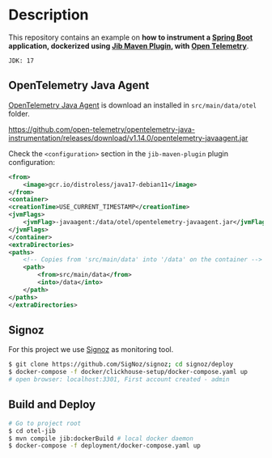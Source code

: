 # Description

This repository contains an example on **how to instrument a [Spring Boot](https://spring.io/projects/spring-boot) application, dockerized using [Jib Maven Plugin](https://github.com/GoogleContainerTools/jib/tree/master/jib-maven-plugin), with [Open Telemetry](https://opentelemetry.io/)**.

`JDK: 17`

## OpenTelemetry Java Agent

[OpenTelemetry Java Agent](https://github.com/open-telemetry/opentelemetry-java-instrumentation) is download an installed in `src/main/data/otel` folder.

https://github.com/open-telemetry/opentelemetry-java-instrumentation/releases/download/v1.14.0/opentelemetry-javaagent.jar

Check the `<configuration>` section in the `jib-maven-plugin` plugin configuration:

```xml
<from>
    <image>gcr.io/distroless/java17-debian11</image>
</from>
<container>
<creationTime>USE_CURRENT_TIMESTAMP</creationTime>
<jvmFlags>
    <jvmFlag>-javaagent:/data/otel/opentelemetry-javaagent.jar</jvmFlag>
</jvmFlags>
</container>
<extraDirectories>
<paths>
    <!-- Copies from 'src/main/data' into '/data' on the container -->
    <path>
        <from>src/main/data</from>
        <into>/data</into>
    </path>
</paths>
</extraDirectories>
```

## Signoz 
For this project we use [Signoz](https://signoz.io/) as monitoring tool. 

```bash
$ git clone https://github.com/SigNoz/signoz; cd signoz/deploy
$ docker-compose -f docker/clickhouse-setup/docker-compose.yaml up
# open browser: localhost:3301, First account created - admin
```

## Build and Deploy

```bash
# Go to project root
$ cd otel-jib
$ mvn compile jib:dockerBuild # local docker daemon
$ docker-compose -f deployment/docker-compose.yaml up
```

